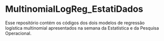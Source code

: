 # MultinomialLogReg_EstatiDados

Esse repositório contém os códigos dos dois modelos de regressão logística multinomial apresentados na semana da Estatística e da Pesquisa Operacional. 

